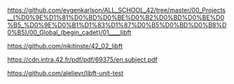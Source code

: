https://github.com/evgenkarlson/ALL_SCHOOL_42/tree/master/00_Projects__(%D0%9E%D1%81%D0%BD%D0%BE%D0%B2%D0%BD%D0%BE%D0%B5_%D0%9E%D0%B1%D1%83%D1%87%D0%B5%D0%BD%D0%B8%D0%B5)/00_Global_(begin_cadet)/01____libft

https://github.com/nikitinste/42_02_libft

https://cdn.intra.42.fr/pdf/pdf/69375/en.subject.pdf

https://github.com/alelievr/libft-unit-test